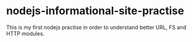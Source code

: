 # nodejs-informational-site-practise

This is my first nodejs practise in order to understand better URL, FS and HTTP modules. 
